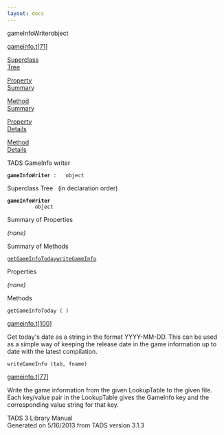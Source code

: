 ```yaml
---
layout: docs
---
```

<span class="title">gameInfoWriter</span><span class="type">object</span>

[gameinfo.t](../file/gameinfo.t.html)\[[71](../source/gameinfo.t.html#71)\]

[Superclass  
Tree](#_SuperClassTree_)

[Property  
Summary](#_PropSummary_)

[Method  
Summary](#_MethodSummary_)

[Property  
Details](#_Properties_)

[Method  
Details](#_Methods_)



TADS GameInfo writer

**`gameInfoWriter`**` :   object`



<span id="_SuperClassTree_"></span>



<span class="hdln">Superclass Tree</span>   (in declaration order)



**`gameInfoWriter`**  
`         object`  
<span id="_PropSummary_"></span>



<span class="hdln">Summary of Properties</span>  





*(none)* <span id="_MethodSummary_"></span>



<span class="hdln">Summary of Methods</span>  



[`getGameInfoToday`](#getGameInfoToday)[`writeGameInfo`](#writeGameInfo)

<span id="_Properties_"></span>



<span class="hdln">Properties</span>  



*(none)* <span id="_Methods_"></span>



<span class="hdln">Methods</span>  



<span id="getGameInfoToday"></span>

`getGameInfoToday ( )`

[gameinfo.t](../file/gameinfo.t.html)\[[100](../source/gameinfo.t.html#100)\]



Get today's date as a string in the format YYYY-MM-DD. This can be used
as a simple way of keeping the release date in the game information up
to date with the latest compilation.



<span id="writeGameInfo"></span>

`writeGameInfo (tab, fname)`

[gameinfo.t](../file/gameinfo.t.html)\[[77](../source/gameinfo.t.html#77)\]



Write the game information from the given LookupTable to the given file.
Each key/value pair in the LookupTable gives the GameInfo key and the
corresponding value string for that key.





TADS 3 Library Manual  
Generated on 5/16/2013 from TADS version 3.1.3


